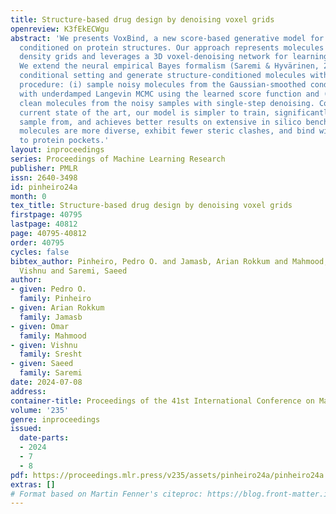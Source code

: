 ```yaml
---
title: Structure-based drug design by denoising voxel grids
openreview: K3fEkECWgu
abstract: 'We presents VoxBind, a new score-based generative model for 3D molecules
  conditioned on protein structures. Our approach represents molecules as 3D atomic
  density grids and leverages a 3D voxel-denoising network for learning and generation.
  We extend the neural empirical Bayes formalism (Saremi & Hyvärinen, 2019) to the
  conditional setting and generate structure-conditioned molecules with a two-step
  procedure: (i) sample noisy molecules from the Gaussian-smoothed conditional distribution
  with underdamped Langevin MCMC using the learned score function and (ii) estimate
  clean molecules from the noisy samples with single-step denoising. Compared to the
  current state of the art, our model is simpler to train, significantly faster to
  sample from, and achieves better results on extensive in silico benchmarks—the generated
  molecules are more diverse, exhibit fewer steric clashes, and bind with higher affinity
  to protein pockets.'
layout: inproceedings
series: Proceedings of Machine Learning Research
publisher: PMLR
issn: 2640-3498
id: pinheiro24a
month: 0
tex_title: Structure-based drug design by denoising voxel grids
firstpage: 40795
lastpage: 40812
page: 40795-40812
order: 40795
cycles: false
bibtex_author: Pinheiro, Pedro O. and Jamasb, Arian Rokkum and Mahmood, Omar and Sresht,
  Vishnu and Saremi, Saeed
author:
- given: Pedro O.
  family: Pinheiro
- given: Arian Rokkum
  family: Jamasb
- given: Omar
  family: Mahmood
- given: Vishnu
  family: Sresht
- given: Saeed
  family: Saremi
date: 2024-07-08
address:
container-title: Proceedings of the 41st International Conference on Machine Learning
volume: '235'
genre: inproceedings
issued:
  date-parts:
  - 2024
  - 7
  - 8
pdf: https://proceedings.mlr.press/v235/assets/pinheiro24a/pinheiro24a.pdf
extras: []
# Format based on Martin Fenner's citeproc: https://blog.front-matter.io/posts/citeproc-yaml-for-bibliographies/
---
```

